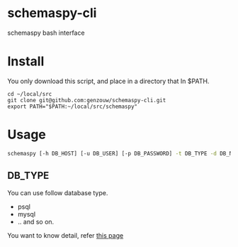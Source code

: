 # schemaspy-cli
schemaspy bash interface

# Install

You only download this script, and place in a directory that In $PATH.

```bash:ex
cd ~/local/src
git clone git@github.com:genzouw/schemaspy-cli.git
export PATH="$PATH:~/local/src/schemaspy"
```

# Usage

```bash
schemaspy [-h DB_HOST] [-u DB_USER] [-p DB_PASSWORD] -t DB_TYPE -d DB_NAME
```

## DB_TYPE

You can use follow database type.

- psql
- mysql
- .. and so on.
   
You want to know detail, refer [this page](http://schemaspy.sourceforge.net/)
